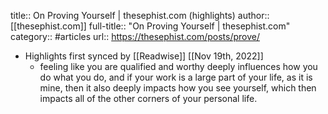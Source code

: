 title:: On Proving Yourself | thesephist.com (highlights)
author:: [[thesephist.com]]
full-title:: "On Proving Yourself | thesephist.com"
category:: #articles
url:: https://thesephist.com/posts/prove/

- Highlights first synced by [[Readwise]] [[Nov 19th, 2022]]
	- feeling like you are qualified and worthy deeply influences how you do what you do, and if your work is a large part of your life, as it is mine, then it also deeply impacts how you see yourself, which then impacts all of the other corners of your personal life.